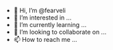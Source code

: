 - 👋 Hi, I’m @fearveli
- 👀 I’m interested in ...
- 🌱 I’m currently learning ...
- 💞️ I’m looking to collaborate on ...
- 📫 How to reach me ...

<!---
fearveli/fearveli is a ✨ special ✨ repository because its `README.md` (this file) appears on your GitHub profile.
You can click the Preview link to take a look at your changes.
--->
